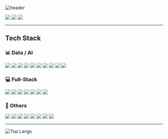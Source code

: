 <!-- https://happybplus.tistory.com/913 -->
![header](https://capsule-render.vercel.app/api?type=waving&color=timeAuto&section=header&text=DATA／AI／Full-Stack&fontAlign=75&fontSize=40&fontColor=050247)

<p>
  <!-- Contact -->
  <a href="mailto:kangspa98@naver.com"><img src="https://img.shields.io/badge/kangspa98@naver.com-03C75A?style=flat-square&logo=gmail&logoColor=white"/></a>
  <!-- Velog -->
  <a href="https://velog.io/@kangspa/posts"><img src="https://img.shields.io/badge/Tech%20Blog-20C997?style=flat-square&logo=velog&logoColor=white"></a>
  <!-- Notion -->
  <a href=""><img src="https://img.shields.io/badge/PM%20Blog-000000?style=flat-square&logo=notion&logoColor=white"/></a>
</p>

<hr>

<h2>Tech Stack</h2>

<h3>📊 Data / AI</h3>
<p>
  <!-- Python -->
  <img src="https://img.shields.io/badge/Python-3776AB?style=flat&logo=python&logoColor=white"/>
  <!-- Numpy -->
  <img src="https://img.shields.io/badge/Numpy-013243?style=flat&logo=numpy&logoColor=white"/>
  <!-- Pandas -->
  <img src="https://img.shields.io/badge/Pandas-150458?style=flat&logo=pandas&logoColor=white"/>
  <!-- PyTorch -->
  <img src="https://img.shields.io/badge/PyTorch-EE4C2C?style=flat&logo=pytorch&logoColor=white"/>
  <!-- Keras -->
  <img src="https://img.shields.io/badge/Keras-D00000?style=flat&logo=keras&logoColor=white"/>
  <!-- Matplotlib -->
  <img src="https://img.shields.io/badge/Matplotlib-225F82?style=flat&logo=circle&logoColor=white"/>
  <!-- OpenCV -->
  <img src="https://img.shields.io/badge/OpenCV-5C3EE8?style=flat&logo=opencv&logoColor=white"/>
  <!-- LangChain -->
  <img src="https://img.shields.io/badge/LangChain-1C3C3C?style=flat&logo=langchain&logoColor=white"/>
  <!-- LangGraph -->
  <img src="https://img.shields.io/badge/LangGraph-1C3C3C?style=flat&logo=langgraph&logoColor=white"/>
  <!-- Ollama -->
  <img src="https://img.shields.io/badge/Ollama-000000?style=flat&logo=ollama&logoColor=white"/>
</p>

<h3>💻 Full-Stack</h3>
<p>
  <!-- Python -->
  <img src="https://img.shields.io/badge/Python-3776AB?style=flat&logo=python&logoColor=white"/>
  <!-- Django -->
  <img src="https://img.shields.io/badge/Django-092E20?style=flat&logo=django&logoColor=white"/>
  <!-- HTML5 -->
  <img src="https://img.shields.io/badge/HTML5-E34F26?style=flat&logo=html5&logoColor=white"/>
  <!-- CSS -->
  <img src="https://img.shields.io/badge/CSS-663399?style=flat&logo=css&logoColor=white"/>
  <!-- JavaScript -->
  <img src="https://img.shields.io/badge/JavaScript-F7DF1E?style=flat&logo=javascript&logoColor=white"/>
  <!-- JQuery -->
  <img src="https://img.shields.io/badge/JQuery-0769AD?style=flat&logo=jquery&logoColor=white"/>
  <!-- Firebase -->
  <img src="https://img.shields.io/badge/Firebase-DD2C00?style=flat&logo=firebase&logoColor=white"/>
  <!-- React -->

  <!-- Java -->

  <!-- Spring -->
  
</p>

<h3>🤝 Others</h3>
<p>
  <!-- Git -->
  <img src="https://img.shields.io/badge/Git-F05032?style=flat&logo=git&logoColor=white"/>
  <!-- Github -->
  <img src="https://img.shields.io/badge/Github-181717?style=flat&logo=github&logoColor=white"/>
  <!-- Anaconda -->
  <img src="https://img.shields.io/badge/Anaconda-44A833?style=flat&logo=anaconda&logoColor=white"/>
  <!-- Poetry -->
  <img src="https://img.shields.io/badge/Poetry-60A5FA?style=flat&logo=poetry&logoColor=white"/>
  <!-- Docker -->
  
  <!-- MySQL -->
  <img src="https://img.shields.io/badge/MySQL-4479A1?style=flat&logo=mysql&logoColor=white"/>
  <!-- PostgreSQL -->
  <img src="https://img.shields.io/badge/PostgreSQL-4169E1?style=flat&logo=postgresql&logoColor=white"/>
  <!-- AWS -->
  <img src="https://img.shields.io/badge/AWS-000000?style=flat&logo=icloud&logoColor=white"/>
  <!-- GCP -->
  <img src="https://img.shields.io/badge/GCP-4285F4?style=flat&logo=googlecloud&logoColor=white"/>
</p>

<hr>

<!-- 사용한 언어 순위 카드 -->
![Top Langs](https://github-readme-stats.vercel.app/api/top-langs/?username=kangspa&layout=compact&theme=radical)
